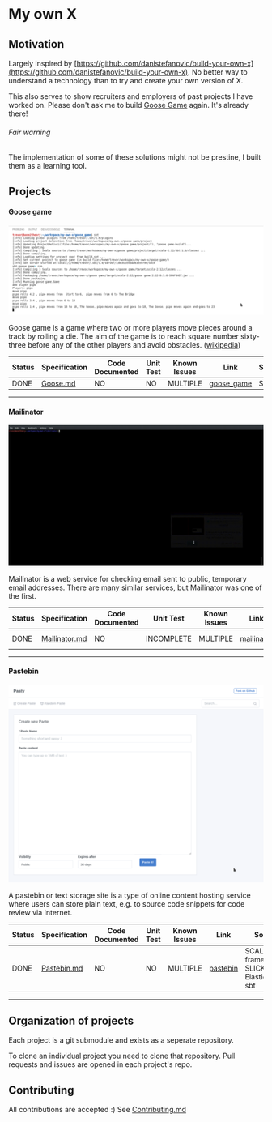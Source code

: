 # My own X


## Motivation

Largely inspired by [https://github.com/danistefanovic/build-your-own-x](https://github.com/danistefanovic/build-your-own-x). 
No better way to understand a technology than to try and create your own version of X.

This also serves to show recruiters and employers of past projects I have worked on. Please don't ask me to build [Goose Game]() again. It's already there!

###### Fair warning
The implementation of some of these solutions might not be prestine, I built them as a learning tool.

## Projects

####  Goose game

![goose game implementation screenshot](screenshots/goose_game.png)

Goose game is a game where two or more players move pieces around a track by rolling a die. The aim of the game is to reach square number sixty-three before any of the other players and avoid obstacles. ([wikipedia](https://en.wikipedia.org/wiki/Game_of_the_Goose))

| Status |  Specification | Code Documented |  Unit Test | Known Issues | Link | Solution |
|--------|--------|--------|--------|--------|--------|--------|
|  DONE  |  [Goose.md](specs/goose.md) | NO | NO | MULTIPLE | [goose_game](goose_game) | SCALA |

*****

####  Mailinator
![Mailinator implementation screenshot](screenshots/mailinator.gif)

Mailinator is a web service for checking email sent to public, temporary email addresses. There are many similar services, but Mailinator was one of the first.

| Status |  Specification | Code Documented |  Unit Test | Known Issues | Link | Solution |
|--------|--------|--------|--------|--------|--------|--------|
|  DONE  | [Mailinator.md](specs/mailinator.md) | NO | INCOMPLETE | MULTIPLE | [mailinator](mailinator) | SCALA, http4s |

*****

####  Pastebin

![Pastebin implementation screenshot](screenshots/pastebin.png)

A pastebin or text storage site is a type of online content hosting service where users can store plain text, e.g. to source code snippets for code review via Internet.

| Status |  Specification | Code Documented |  Unit Test | Known Issues | Link | Solution |
|--------|--------|--------|--------|--------|--------|--------|
|  DONE  |  [Pastebin.md](specs/pastebin.md) | NO | NO | MULTIPLE | [pastebin](pastebin) | SCALA, Play framework!, SLICK, ElasticSearch, sbt |


*****



## Organization of projects

Each project is a git submodule and exists as a seperate repository.

To clone an individual project you need to clone that repository.
Pull requests and issues are opened in each project's repo.

## Contributing

All contributions are accepted :) See [Contributing.md](Contributing.md)

